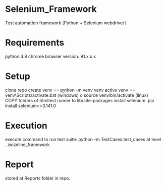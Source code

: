 # Selenium_Framework
Test automation framework [Python + Selenium webdriver]

# Requirements
python 3.8
chrome browser version: 91.x.x.x

# Setup 
clone repo
create venv == python -m venv venv
active venv == venv\Scripts\activate.bat (windows) o source venv/bin/activate (linux)
COPY folders of htmltest runner to lib/site-packages
install selenium: pip install selenium==3.141.0

# Execution
execute command to run test suite: python -m TestCases.test_cases at level ..\wizeline_framework

# Report 
stored at Reports folder in repo.
